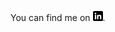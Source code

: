 
<!-- Actual text -->

You can find me on [![LinkedIn][2.2]][2].

<!-- Icons -->

[2.2]: https://github.com/mayconht/mayconht/blob/d190caba8d46d80a2ef1810d0b4e81b510de31a1/linkedin-3-16.png (LinkedIn icon without padding)

<!-- Links to your social media accounts -->
[2]: https://www.linkedin.com/in/heinz-martin/
